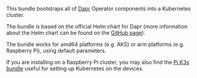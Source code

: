 This bundle bootstraps all of [Dapr](https://dapr.io/) Operator components into a Kubernetes cluster.

The bundle is based on the official Helm chart for Dapr (more information about the Helm chart can be found on the [GitHub page](https://github.com/dapr/dapr/tree/master/charts/dapr)).

The bundle works for amd64 platforms (e.g. AKS) or arm platforms (e.g. Raspberry Pi), using default parameters.

If you are installing on a Raspberry Pi cluster, you may also find the [Pi K3s bundle](https://github.com/Azure/azure-cnab-quickstarts/tree/master/porter/pi-k-three-s) useful for setting up Kubernetes on the devices.